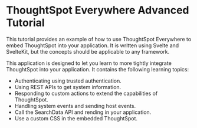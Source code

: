 # ThoughtSpot Everywhere Advanced Tutorial

This tutorial provides an example of how to use ThoughtSpot Everywhere to embed ThoughtSpot into your application.  It is written using Svelte and SvelteKit, but the concepts should be applicable to any framework.

This application is designed to let you learn to more tightly integrate ThoughtSpot into your application.
        It contains the following learning topics:

* Authenticating using trusted authentication.
* Using REST APIs to get system information.
* Responding to custom actions to extend the capabilities of ThoughtSpot.
* Handling system events and sending host events.
* Call the SearchData API and rending in your application.
* Use a custom CSS in the embedded ThoughtSpot.
